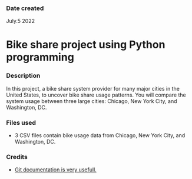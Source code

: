 ### Date created
July.5 2022

# Bike share project using Python programming

### Description
In this project, a bike share system provider for many major cities in the United States, to uncover bike share usage patterns. You will compare the system usage between three large cities: Chicago, New York City, and Washington, DC.

### Files used
* 3 CSV files contain bike usage data from Chicago, New York City, and Washington, DC.

### Credits
* [Git documentation is very usefull.](https://git-scm.com/doc)
